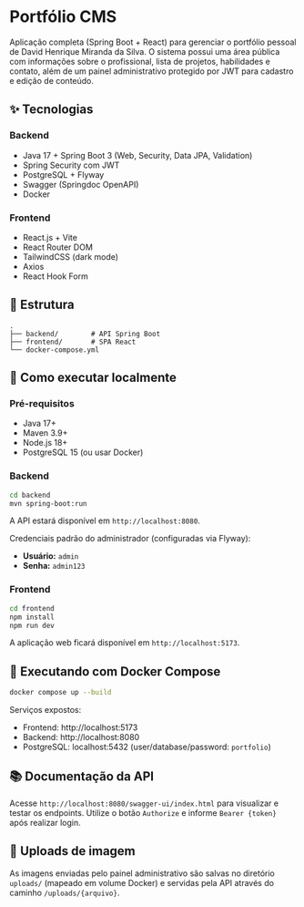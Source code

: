 # Portfólio CMS

Aplicação completa (Spring Boot + React) para gerenciar o portfólio pessoal de David Henrique Miranda da Silva. O sistema possui uma área pública com informações sobre o profissional, lista de projetos, habilidades e contato, além de um painel administrativo protegido por JWT para cadastro e edição de conteúdo.

## ✨ Tecnologias

### Backend
- Java 17 + Spring Boot 3 (Web, Security, Data JPA, Validation)
- Spring Security com JWT
- PostgreSQL + Flyway
- Swagger (Springdoc OpenAPI)
- Docker

### Frontend
- React.js + Vite
- React Router DOM
- TailwindCSS (dark mode)
- Axios
- React Hook Form

## 📁 Estrutura
```
.
├── backend/        # API Spring Boot
├── frontend/       # SPA React
└── docker-compose.yml
```

## 🚀 Como executar localmente

### Pré-requisitos
- Java 17+
- Maven 3.9+
- Node.js 18+
- PostgreSQL 15 (ou usar Docker)

### Backend
```bash
cd backend
mvn spring-boot:run
```
A API estará disponível em `http://localhost:8080`.

Credenciais padrão do administrador (configuradas via Flyway):
- **Usuário:** `admin`
- **Senha:** `admin123`

### Frontend
```bash
cd frontend
npm install
npm run dev
```
A aplicação web ficará disponível em `http://localhost:5173`.

## 🐳 Executando com Docker Compose
```bash
docker compose up --build
```
Serviços expostos:
- Frontend: http://localhost:5173
- Backend: http://localhost:8080
- PostgreSQL: localhost:5432 (user/database/password: `portfolio`)

## 📚 Documentação da API
Acesse `http://localhost:8080/swagger-ui/index.html` para visualizar e testar os endpoints. Utilize o botão `Authorize` e informe `Bearer {token}` após realizar login.

## 📂 Uploads de imagem
As imagens enviadas pelo painel administrativo são salvas no diretório `uploads/` (mapeado em volume Docker) e servidas pela API através do caminho `/uploads/{arquivo}`.
